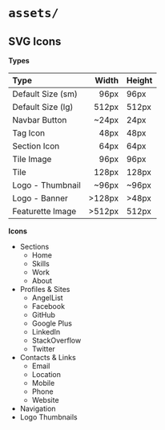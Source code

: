 `assets/`
=========

SVG Icons
---------

__Types__

| Type              | Width   | Height  |
| :---------------- | ------: | ------- |
| Default Size (sm) |    96px |    96px |
| Default Size (lg) |   512px |   512px |
| Navbar Button     |   ~24px |    24px |
| Tag Icon          |    48px |    48px |
| Section Icon      |    64px |    64px |
| Tile Image        |    96px |    96px |
| Tile              |   128px |   128px |
| Logo - Thumbnail  |   ~96px |   ~96px |
| Logo - Banner     |  >128px |   >48px |
| Featurette Image  |  >512px |   512px |

__Icons__

 - Sections
   - Home
   - Skills
   - Work
   - About
 - Profiles & Sites
   - AngelList
   - Facebook
   - GitHub
   - Google Plus
   - LinkedIn
   - StackOverflow
   - Twitter
 - Contacts & Links
   - Email
   - Location
   - Mobile
   - Phone
   - Website
 - Navigation
 - Logo Thumbnails
  
